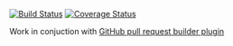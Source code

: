 [![Build Status](https://travis-ci.org/terma/jenkins-github-coverage-updater.svg?branch=master)](https://travis-ci.org/terma/jenkins-github-coverage-updater)
[![Coverage Status](https://coveralls.io/repos/github/terma/jenkins-github-coverage-updater/badge.svg?branch=master)](https://coveralls.io/github/terma/jenkins-github-coverage-updater?branch=master)

Work in conjuction with [GitHub pull request builder plugin](https://wiki.jenkins-ci.org/display/JENKINS/GitHub+pull+request+builder+plugin)

